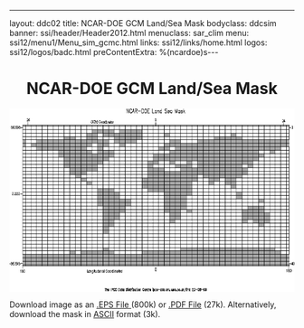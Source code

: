 ---
layout: ddc02
title: NCAR-DOE GCM Land/Sea Mask
bodyclass: ddcsim
banner: ssi/header/Header2012.html
menuclass: sar_clim
menu: ssi12/menu1/Menu_sim_gcmc.html
links: ssi12/links/home.html
logos: ssi12/logos/badc.html
preContentExtra: %(ncardoe)s---
 <div id="pagetitle">
 <h1 align="center">NCAR-DOE GCM Land/Sea Mask</h1>
 </div>
 <!-- End of Page Title Block -->
 
 
 <!-- Insert Land/Sea Mask Here -->
 
 
 
 <p align="center"><IMG SRC="ncardoe_landsea.gif" WIDTH="600" HEIGHT="324" ALIGN="middle"></p>
 
 <P>Download image as an <A HREF="ncardoe_landsea.eps">.EPS File</A><A HREF="ncardoe_landsea.eps">
 </A>(800k) or <A HREF="ncardoe_landsea.pdf">.PDF File</A> (27k).  Alternatively, download
 the mask in <A HREF="ncardoe_landsea.txt">ASCII</A> format (3k).</P>
 
 <p>&nbsp;</p>
 
 
 
 <p></p>
 
 <!-- end of center column -->
